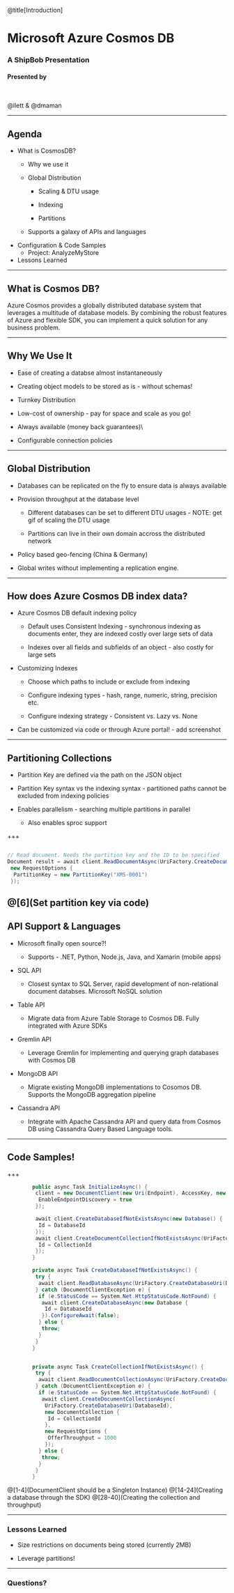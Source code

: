 @title[Introduction]

# Microsoft Azure Cosmos DB

### A ShipBob Presentation

#### Presented by

<br>

@llett & @dmaman

---

## Agenda

- What is CosmosDB? 
  - Why we use it

  - Global Distribution

    - Scaling & DTU usage

    - Indexing

    - Partitions

  - Supports a galaxy of APIs and languages
- Configuration & Code Samples 
  - Project: AnalyzeMyStore
- Lessons Learned 

---

## What is Cosmos DB?

Azure Cosmos provides a globally distributed database system that leverages a multitude of database models. By combining the robust features of Azure and flexible SDK, you can implement a quick solution for any business problem. 

---

## Why We Use It

- Ease of creating a databse almost instantaneously 

- Creating object models to be stored as is - without schemas!

- Turnkey Distribution

- Low-cost of ownership - pay for space and scale as you go!

- Always available (money back guarantees)\

- Configurable connection policies

---

## Global Distribution

- Databases can be replicated on the fly to ensure data is always available

- Provision throughput at the database level

  - Different databases can be set to different DTU usages - NOTE: get gif of scaling the DTU usage

  - Partitions can live in their own domain accross the distributed network 

- Policy based geo-fencing (China & Germany)

- Global writes without implementing a replication engine. 

---

## How does Azure Cosmos DB index data?

- Azure Cosmos DB default indexing policy

  - Default uses Consistent Indexing - synchronous indexing as documents enter, they are indexed costly over large sets of data

  - Indexes over all fields and subfields of an object - also costly for large sets

- Customizing Indexes

  - Choose which paths to include or exclude from indexing

  - Configure indexing types - hash, range, numeric, string, precision etc.

  - Configure indexing strategy - Consistent vs. Lazy vs. None

- Can be customized via code or through Azure portal! - add screenshot

---

## Partitioning Collections

- Partition Key are defined via the path on the JSON object

- Partition Key syntax vs the indexing syntax - partitioned paths cannot be excluded from indexing policies

- Enables parallelism - searching multiple partitions in parallel

  - Also enables sproc support

+++

```csharp

// Read document. Needs the partition key and the ID to be specified 
Document result = await client.ReadDocumentAsync(UriFactory.CreateDocumentUri("db", "coll", "XMS-001-FE24C"),
 new RequestOptions {
  PartitionKey = new PartitionKey("XMS-0001")
 });

```
@[6](Set partition key via code)
---

## API Support & Languages

- Microsoft finally open source?!

  - Supports - .NET, Python, Node.js, Java, and Xamarin (mobile apps) 

- SQL API

  - Closest syntax to SQL Server, rapid development of non-relational document databses. Microsoft NoSQL solution

- Table API

  - Migrate data from Azure Table Storage to Cosmos DB. Fully integrated with Azure SDKs

- Gremlin API

  - Leverage Gremlin for implementing and querying graph databases with Cosmos DB

- MongoDB API

  - Migrate existing MongoDB implementations to Cosomos DB. Supports the MongoDB aggregation pipeline

- Cassandra API

  - Integrate with Apache Cassandra API and query data from Cosmos DB using Cassandra Query Based Language tools. 

---

## Code Samples!

+++

```csharp
        public async Task InitializeAsync() {
         client = new DocumentClient(new Uri(Endpoint), AccessKey, new ConnectionPolicy {
          EnableEndpointDiscovery = true
         });

         await client.CreateDatabaseIfNotExistsAsync(new Database() {
          Id = DatabaseId
         });
         await client.CreateDocumentCollectionIfNotExistsAsync(UriFactory.CreateDatabaseUri(DatabaseId), new DocumentCollection {
          Id = CollectionId
         });
        }

        private async Task CreateDatabaseIfNotExistsAsync() {
         try {
          await client.ReadDatabaseAsync(UriFactory.CreateDatabaseUri(DatabaseId));
         } catch (DocumentClientException e) {
          if (e.StatusCode == System.Net.HttpStatusCode.NotFound) {
           await client.CreateDatabaseAsync(new Database {
            Id = DatabaseId
           }).ConfigureAwait(false);
          } else {
           throw;
          }
         }
        }


        private async Task CreateCollectionIfNotExistsAsync() {
         try {
          await client.ReadDocumentCollectionAsync(UriFactory.CreateDocumentCollectionUri(DatabaseId, CollectionId));
         } catch (DocumentClientException e) {
          if (e.StatusCode == System.Net.HttpStatusCode.NotFound) {
           await client.CreateDocumentCollectionAsync(
            UriFactory.CreateDatabaseUri(DatabaseId),
            new DocumentCollection {
             Id = CollectionId
            },
            new RequestOptions {
             OfferThroughput = 1000
            });
          } else {
           throw;
          }
         }
        }
```

@[1-4](DocumentClient should be a Singleton Instance)
@[14-24](Creating a database through the SDK)
@[28-40](Creating the collection and throughput)

---

### Lessons Learned

- Size restrictions on documents being stored (currently 2MB)

- Leverage partitions!

---

### Questions?

<br>


